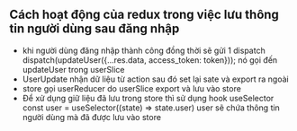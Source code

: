 ## Cách hoạt động của redux trong việc lưu thông tin người dùng sau đăng nhập
- khi người dùng đăng nhập thành công đồng thời sẽ gửi 1 dispatch
    dispatch(updateUser({...res.data, access_token: token}));
    nó gọi đến updateUser trong userSlice
- UserUpdate nhận dữ liệu từ action sau đó set lại sate và export ra ngoài
- store gọi userReducer do userSlice export và lưu vào store
- Để xử dụng giữ liệu đã lưu trong store thì sử dụng hook useSelector
    const user = useSelector((state) => state.user)
    user sẽ chứa thông tin người dùng mà đã được lưu vào store